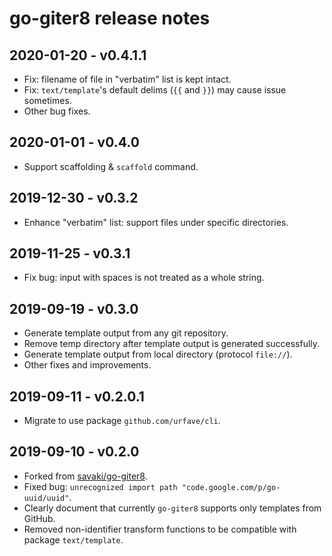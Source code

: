 # go-giter8 release notes

## 2020-01-20 - v0.4.1.1

- Fix: filename of file in "verbatim" list is kept intact.
- Fix: `text/template`'s default delims (`{{` and `}}`) may cause issue sometimes.
- Other bug fixes.


## 2020-01-01 - v0.4.0

- Support scaffolding & `scaffold` command.


## 2019-12-30 - v0.3.2

- Enhance "verbatim" list: support files under specific directories.


## 2019-11-25 - v0.3.1

- Fix bug: input with spaces is not treated as a whole string.


## 2019-09-19 - v0.3.0

- Generate template output from any git repository.
- Remove temp directory after template output is generated successfully.
- Generate template output from local directory (protocol `file://`).
- Other fixes and improvements.


## 2019-09-11 - v0.2.0.1

- Migrate to use package `github.com/urfave/cli`.


## 2019-09-10 - v0.2.0

- Forked from [savaki/go-giter8](https://github.com/savaki/go-giter8).
- Fixed bug: `unrecognized import path "code.google.com/p/go-uuid/uuid"`.
- Clearly document that currently `go-giter8` supports only templates from GitHub.
- Removed non-identifier transform functions to be compatible with package `text/template`.

